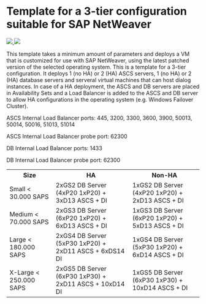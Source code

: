 # Template for a 3-tier configuration suitable for SAP NetWeaver

<a href="https://portal.azure.com/#create/Microsoft.Template/uri/https%3A%2F%2Fraw.githubusercontent.com%2FAzure%2Fazure-quickstart-templates%2Fmaster%2Fsap-3-tier-marketplace-image%2Fazuredeploy.json" target="_blank">
    <img src="http://azuredeploy.net/deploybutton.png"/>
</a>
<a href="http://armviz.io/#/?load=https%3A%2F%2Fraw.githubusercontent.com%2FAzure%2Fazure-quickstart-templates%2Fmaster%2Fsap-3-tier-marketplace-image%2Fazuredeploy.json" target="_blank">
    <img src="http://armviz.io/visualizebutton.png"/>
</a>

This template takes a minimum amount of parameters and deploys a VM that is customized for use with SAP NetWeaver, using the latest patched version of the selected operating system. This is a template for a 3-tier configuration. It deploys 1 (no HA) or 2 (HA) ASCS servers, 1 (no HA) or 2 (HA) database servers and serveral virtual machines that can host dialog instances. In case of a HA deployment, the ASCS and DB servers are placed in Availability Sets and a Load Balancer is added to the ASCS and DB server to allow HA configurations in the operating system (e.g. Windows Failover Cluster).

ASCS Internal Load Balancer ports: 445, 3200, 3300, 3600, 3900, 50013, 50014, 50016, 51013, 51014

ASCS Internal Load Balancer probe port: 62300

DB Internal Load Balancer ports: 1433

DB Internal Load Balancer probe port: 62300

<table>
	<tr>
		<th>Size</th>
		<th>HA</th>
		<th>Non-HA</th>
	</tr>
	<tr>
		<td>Small < 30.000 SAPS</td>
		<td>2xGS2 DB Server (4xP20 1xP20) + 3xD13 ASCS + DI</td>
		<td>1xGS2 DB Server (4xP20 1xP20) + 2xD13 ASCS + DI</td>
	</tr>
	<tr>
		<td>Medium < 70.000 SAPS</td>
		<td>2xGS3 DB Server (6xP20 1xP20) + 6xD13 ASCS + DI</td>
		<td>1xGS3 DB Server (6xP20 1xP20) + 5xD13 ASCS + DI</td>
	</tr>
	<tr>
		<td>Large < 180.000 SAPS</td>
		<td>2xGS4 DB Server (5xP30 1xP20) + 2xD11 ASCS + 6xDS14 DI</td>
		<td>1xGS4 DB Server (5xP30 1xP20) + 6xD14 ASCS + DI</td>
	</tr>
	<tr>
		<td>X-Large < 250.000 SAPS</td>
		<td>2xGS5 DB Server (6xP30 1xP30) + 2xD11 ASCS + 10xD14 DI</td>
		<td>1xGS5 DB Server (6xP30 1xP30) + 10xD14 ASCS + DI</td>
	</tr>
</table>				
